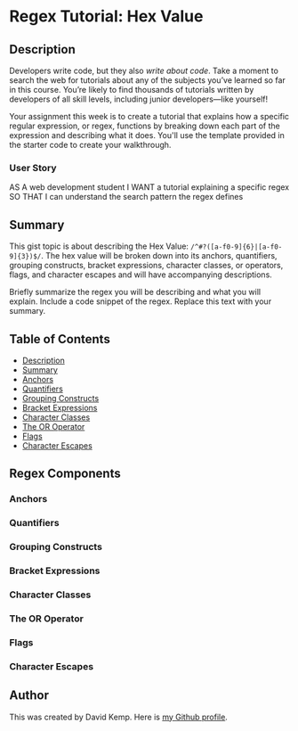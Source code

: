 # Regex Tutorial: Hex Value

## Description
Developers write code, but they also *write about code*. Take a moment to search the web for tutorials about any of the subjects you’ve learned so far in this course. You’re likely to find thousands of tutorials written by developers of all skill levels, including junior developers&mdash;like yourself!

Your assignment this week is to create a tutorial that explains how a specific regular expression, or regex, functions by breaking down each part of the expression and describing what it does. You'll use the template provided in the starter code to create your walkthrough.

### User Story
AS A web development student I WANT a tutorial explaining a specific regex
SO THAT I can understand the search pattern the regex defines

## Summary
This gist topic is about describing the Hex Value: `/^#?([a-f0-9]{6}|[a-f0-9]{3})$/`.  The hex value will be broken down into its anchors, quantifiers, grouping constructs, bracket expressions, character classes, or operators, flags, and character escapes and will have accompanying descriptions.  

Briefly summarize the regex you will be describing and what you will explain. Include a code snippet of the regex. Replace this text with your summary.

## Table of Contents
- [Description](#description)
- [Summary](#summary)
- [Anchors](#anchors)
- [Quantifiers](#quantifiers)
- [Grouping Constructs](#grouping-constructs)
- [Bracket Expressions](#bracket-expressions)
- [Character Classes](#character-classes)
- [The OR Operator](#the-or-operator)
- [Flags](#flags)
- [Character Escapes](#character-escapes)

## Regex Components

### Anchors

### Quantifiers

### Grouping Constructs

### Bracket Expressions

### Character Classes

### The OR Operator

### Flags

### Character Escapes

## Author

This was created by David Kemp. Here is [my Github profile](https://github.com/okdavekk).

